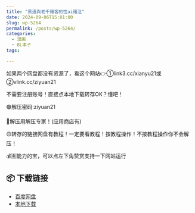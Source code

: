 ```yaml
---
title: "黑道與老千賭客的性ai賭注"
date: 2024-09-06T15:01:00
slug: wp-5264
permalink: /posts/wp-5264/
categories:
  - 漫画
  - BL本子
tags:

---
```


如果两个网盘都没有资源了，看这个网站👉①link3.cc/xianyu21或②vlink.cc/ziyuan21

不需要注册账号！直接点本地下载转存OK？懂吧！

🟢解压密码:ziyuan21

🔵解压用解压专家！(应用商店有)

🟡转存的链接网盘有教程！一定要看教程！按教程操作！不按教程操作你不会解压！

💰🈶能力的宝，可以点左下角赞赏支持一下网站运行

## 📦 下载链接
- [百度网盘](https://blziyuan21.com/pay-download/5264?key=5a7ff5e201&down_id=0)
- [本地下载](https://blziyuan21.com/pay-download/5264?key=5a7ff5e201&down_id=1)

